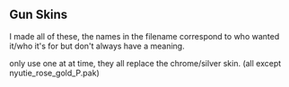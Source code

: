 ## Gun Skins

I made all of these, the names in the filename correspond to who wanted it/who it's for but don't always have a meaning.

only use one at at time, they all replace the chrome/silver skin. (all except nyutie_rose_gold_P.pak)
